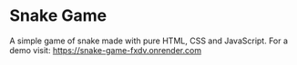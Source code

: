 # Snake Game

A simple game of snake made with pure HTML, CSS and JavaScript. For a demo visit: https://snake-game-fxdv.onrender.com